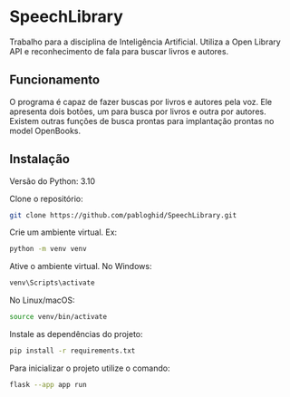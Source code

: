 # SpeechLibrary
Trabalho para a disciplina de Inteligência Artificial. Utiliza a Open Library API e reconhecimento de fala para buscar livros e autores.

## Funcionamento

O programa é capaz de fazer buscas por livros e autores pela voz. Ele apresenta dois botões, um para busca por livros e outra por autores. 
Existem outras funções de busca prontas para implantação prontas no model OpenBooks.

## Instalação

Versão do Python: 3.10

Clone o repositório:
```bash
git clone https://github.com/pabloghid/SpeechLibrary.git
```

Crie um ambiente virtual. Ex:
```bash
python -m venv venv
```
Ative o ambiente virtual.
No Windows:
```bash
venv\Scripts\activate
```
No Linux/macOS:
```bash
source venv/bin/activate
```

Instale as dependências do projeto:
```bash
pip install -r requirements.txt
```

Para inicializar o projeto utilize o comando:
```bash
flask --app app run
```
